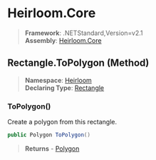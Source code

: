 # Heirloom.Core

> **Framework**: .NETStandard,Version=v2.1  
> **Assembly**: [Heirloom.Core][0]

## Rectangle.ToPolygon (Method)

> **Namespace**: [Heirloom][0]  
> **Declaring Type**: [Rectangle][1]

### ToPolygon()

Create a polygon from this rectangle.

```cs
public Polygon ToPolygon()
```

> **Returns** - [Polygon][2]

[0]: ../../../Heirloom.Core.md
[1]: ../Rectangle.md
[2]: ../../Heirloom.Geometry/Polygon.md
